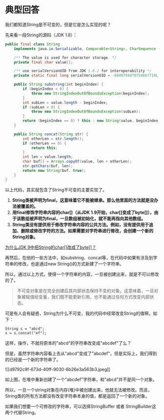 # 典型回答


我们都知道String是不可变的，但是它是怎么实现的呢？



先来看一段String的源码（JDK 1.8）：



```java
public final class String
    implements java.io.Serializable, Comparable<String>, CharSequence {

    /** The value is used for character storage. */
    private final char value[];

    /** use serialVersionUID from JDK 1.0.2 for interoperability */
    private static final long serialVersionUID = -6849794470754667710L;

    public String substring(int beginIndex) {
        if (beginIndex < 0) {
            throw new StringIndexOutOfBoundsException(beginIndex);
        }
        int subLen = value.length - beginIndex;
        if (subLen < 0) {
            throw new StringIndexOutOfBoundsException(subLen);
        }
        return (beginIndex == 0) ? this : new String(value, beginIndex, subLen);
    }

    public String concat(String str) {
        int otherLen = str.length();
        if (otherLen == 0) {
            return this;
        }
        int len = value.length;
        char buf[] = Arrays.copyOf(value, len + otherLen);
        str.getChars(buf, len);
        return new String(buf, true);
    }
}
```



以上代码，其实就包含了String不可变的主要实现了。



1. **String类被声明为final，这意味着它不能被继承。那么他里面的方法就是没办法被覆盖的。**
2. **用final修饰字符串内容的char[]（从JDK 1.9开始，char[]变成了byte[]），由于该数组被声明为final，一旦数组被初始化，就不能再指向其他数组。**
3. **String类没有提供用于修改字符串内容的公共方法。例如，没有提供用于追加、删除或修改字符的方法。如果需要对字符串进行修改，会创建一个新的String对象。**



[为什么JDK 9中把String的char[]改成了byte[]？](https://www.yuque.com/hollis666/aw7b67/hcy7n8p0rhxro0xq)





再然后，在他的一些方法中，如substring、concat等，在代码中如果有涉及到字符串的修改，也是通过new String()的方式新建了一个字符串。



所以，通过以上方式，使得一个字符串的内容，一旦被创建出来，就是不可以修改的了。



> 不可变对象是在完全创建后其内部状态保持不变的对象。这意味着，一旦对象被赋值给变量，我们既不能更新引用，也不能通过任何方式改变内部状态。
>



可是有人会有疑惑，String为什么不可变，我的代码中经常改变String的值啊，如下：



```latex
String s = "abcd";
s = s.concat("ef");
```



这样，操作，不就将原本的"abcd"的字符串改变成"abcdef"了么？



但是，虽然字符串内容看上去从"abcd"变成了"abcdef"，但是实际上，我们得到的已经是一个新的字符串了。



![[d9792c9f-673d-40ff-9030-6b26e3a563b3.jpeg]]



如上图，在堆中重新创建了一个"abcdef"字符串，和"abcd"并不是同一个对象。



所以，一旦一个string对象在内存(堆)中被创建出来，他就无法被修改。而且，String类的所有方法都没有改变字符串本身的值，都是返回了一个新的对象。



如果我们想要一个可修改的字符串，可以选择StringBuffer 或者 StringBuilder这两个代替String。


